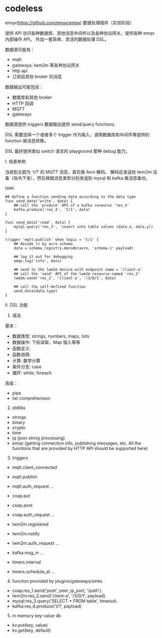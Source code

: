# codeless

emqx(https://github.com/emqx/emqx) 数据处理插件（实验阶段）

提供 API 访问各种数据库、其他消息中间件以及各种协议网关。提供各种 emqx 内部操作 API。
外加一套简单、灵活的数据处理 DSL。

数据源可能有：
- mqtt
- gateways: lwm2m 等各种协议网关
- http api
- 订阅自其他 broker 的消息

数据输出可能包括：
- 数据库和其他 broker
- HTTP 回调
- MQTT
- gateways

数据源提供 triggers
数据输出提供 send/query functions.

DSL 需要选择一个或者多个 trigger 作为输入，调用数据库和中间件等提供的 function 做消息转移。

DSL 最好提供类似 switch 语言的 playground 那种 debug 能力。

I. 场景举例

当收到主题为 't/1' 的 MQTT 消息，首先做 Avro 解码。
解码后发送给 lwm2m 设备（指令下发），然后根据消息类型分别发送到 mysql 和 kafka 做消息备份。

task:

```
## define a function sending data according to the data type
func send_data('write', data) {
    ## call the 'produce' API of a kafka resource 'res_4' 
    kafka.produce('res_4', 't/1', data)
}

func send_data('read', data) {
    mysql.query('res_3', 'insert into table values (data.x, data.y))
}

trigger 'mqtt:publish' when topic = 't/1' {
    ## decode it by avro schema
    data = schema_registry.decode(avro, 'schema-1' payload)

    ## log it out for debugging
    emqx.log('info', data)

    ## send to the lwm2m device with endpoint name = 'client-a'
    ## call the 'send' API of the lwm2m resource named 'res_2'
    lwm2m.send('res_2', 'client-a', '/3/0/1', data)

    ## call the self-defined function
    send_data(data.type)
}
```

II. DSL 功能

1. 语法

基本：

- 数据类型: strings, numbers, maps, lists
- 数据操作: 下标读取，Map 插入等等
- 函数定义:
- 函数调用:
- 计算: 数学计算
- 条件分支: case
- 循环: while, foreach

高级：

- pipe
- list comprehension

2. stdlibs

- strings
- binary
- crypto
- time
- jq (json string processing)
- emqx (getting connection info, publishing messages, etc. All the functions that are provided by HTTP API should be supported here)

3. triggers

- mqtt.client_connected
- mqtt.publish
- mqtt.auth_request
...

- coap.put
- coap.post
- coap.auth_request
...

- lwm2m.registered
- lwm2m.notify
- lwm2m.auth_request
...

- kafka.msg_in
...

- timers.interval
- timers.schedule_at
...

4. function provided by plugins/gateways/sinks

- coap:res_1.send('post', peer_ip_port, '/path').
- lwm2m:res_2.send('client-a', '/3/0/1', payload).
- mysql:res_3.query('SELECT * FROM table', timeout).
- kafka:res_4.produce('t/1', payload)

5. in memory key-value db

- kv.put(key, value)
- kv.get(key, default)
